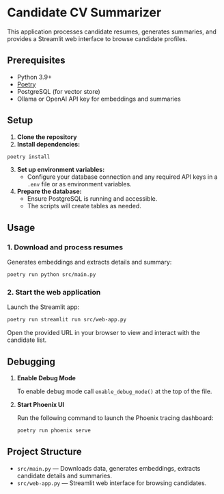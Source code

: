 # Candidate CV Summarizer

This application processes candidate resumes, generates summaries, and provides a Streamlit web interface to browse candidate profiles.

## Prerequisites

- Python 3.9+
- [Poetry](https://python-poetry.org/docs/#installation)
- PostgreSQL (for vector store)
- Ollama or OpenAI API key for embeddings and summaries

## Setup

1. **Clone the repository**
2. **Install dependencies:**
```bash
poetry install
```
3. **Set up environment variables:**
   - Configure your database connection and any required API keys in a `.env` file or as environment variables.
4. **Prepare the database:**
   - Ensure PostgreSQL is running and accessible.
   - The scripts will create tables as needed.

## Usage

### 1. Download and process resumes

Generates embeddings and extracts details and summary:
```bash
poetry run python src/main.py
```

### 2. Start the web application

Launch the Streamlit app:

```bash
poetry run streamlit run src/web-app.py
```

Open the provided URL in your browser to view and interact with the candidate list.

## Debugging

1. **Enable Debug Mode**

   To enable debug mode call `enable_debug_mode()` at the top of the file.

2. **Start Phoenix UI**

   Run the following command to launch the Phoenix tracing dashboard:

   ```bash
   poetry run phoenix serve
   ```

## Project Structure

- `src/main.py` — Downloads data, generates embeddings, extracts candidate details and summaries.
- `src/web-app.py` — Streamlit web interface for browsing candidates.
